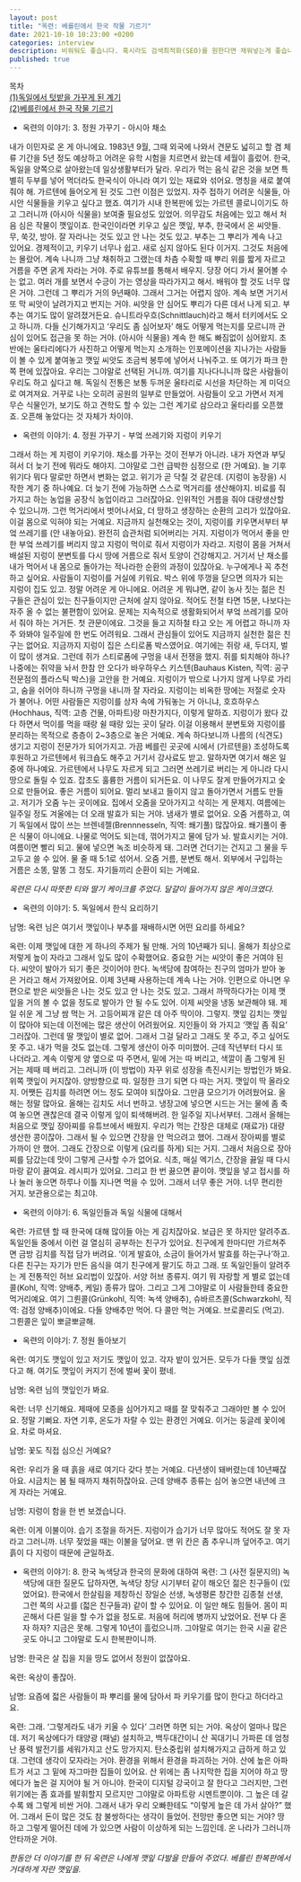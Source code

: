 ```yaml
---
layout: post
title: "옥련: 베를린에서 한국 작물 기르기"
date: 2021-10-10 10:23:00 +0200
categories: interview
description: 비워둬도 좋습니다. 혹시라도 검색최적화(SEO)를 원한다면 채워넣는게 좋습니다.
published: true
---
```

목차  
[(1)독일에서 텃밭을 가꾸게 된 계기](http://pakiuki.github.io/interview/2021/10/10/Oklyun-Interview.html)  
[(2)베를린에서 한국 작물 기르기](http://pakiuki.github.io/interview/2021/10/10/Oklyun-Interview_2.html)  
 
 - 옥련의 이야기: 3. 정원 가꾸기 - 아시아 채소
 
내가 이민자로 온 게 아니에요. 1983년 9월, 그때 외국에 나와서 견문도 넓히고 할 겸 체류 기간을 5년 정도 예상하고 어려운 유학 시험을 치르면서 왔는데 세월이 흘렀어. 한국, 독일을 양쪽으로 살아왔는데 일상생활부터가 달라. 우리가 먹는 음식 같은 것을 보면 특별히 두부를 넣어 먹더라도 한국식이 아니라 여기 있는 재료와 섞어요. 명칭을 새로 붙여줘야 해. 
가르텐에 들어오게 된 것도 그런 이점은 있었지. 자주 접하기 어려운 식물들, 아시안 식물들을 키우고 싶다고 했죠. 여기가 시내 한복판에 있는 가르텐 콜로니이기도 하고 그러니까 (아시아 식물을) 보여줄 필요성도 있었어. 의무감도 처음에는 있고 해서 처음 심은 작물이 깻잎이죠.
한국인이라면 키우고 싶은 깻잎, 부추, 한국에서 온 씨앗들. 무, 쑥갓, 방아. 잘 자라나는 것도 있고 안 나는 것도 있고. 부추는 그 뿌리가 계속 나고 있어요. 경제적이고, 키우기 너무나 쉽고. 새로 심지 않아도 된다 이거지. 그것도 처음에는 몰랐어. 계속 나니까 그냥 채취하고 그랬는데 차츰 수확할 때 뿌리 위를 짧게 자르고 거름을 주면 굵게 자라는 거야. 
주로 유튜브를 통해서 배우지. 당장 어디 가서 물어볼 수는 없고. 여러 개를 보면서 수긍이 가는 영상을 따라가지고 해서. 배워야 할 것도 너무 많은 거야. 그런데 그 뿌리가 거의 9년째야. 그래서 그거는 어렵지 않아. 계속 보면 거기서 또 막 씨앗이 날려가지고 번지는 거야. 씨앗을 안 심어도 뿌리가 다른 데서 나게 되고. 
부추는 여기도 많이 알려졌거든요. 슈니트라우흐(Schnittlauch)라고 해서 터키에서도 오고 하니까. 다들 신기해가지고 ‘우리도 좀 심어보자’ 해도 어떻게 먹는지를 모르니까 관심이 있어도 접근을 못 하는 거야. (아시아 식물을) 계속 한 해도 빠짐없이 심어왔지. 초반에는 울타리에다가 사진하고 어떻게 먹는지 소개하는 인포메이션을 지나가는 사람들이 볼 수 있게 붙여놓고 깻잎 씨앗도 조금씩 봉투에 넣어서 나눠주고.
또 여기가 파크 한쪽 편에 있잖아요. 우리는 그야말로 선택된 거니까. 여기를 지나다니니까 많은 사람들이 우리도 하고 싶다고 해. 독일식 전통은 보통 두꺼운 울타리로 시선을 차단하는 게 미덕으로 여겨져요. 거꾸로 나는 오히려 공원의 일부로 만들었어. 사람들이 오고 가면서 저게 무슨 식물인가, 보기도 하고 견학도 할 수 있는 그런 계기로 삼으라고 울타리를 오픈했죠. 오픈해 놓았다는 것 자체가 차이야.
 
- 옥련의 이야기: 4. 정원 가꾸기 - 부엌 쓰레기와 지렁이 키우기
 
그래서 하는 게 지렁이 키우기야. 채소를 가꾸는 것이 전부가 아니라. 내가 자연과 부딪혀서 더 늦기 전에 뭐라도 해야지. 그야말로 그런 급박한 심정으로 (한 거예요). 늘 기후 위기다 뭐다 말로만 하면서 변화는 없고. 위기가 곧 닥칠 것 같은데. (지렁이 농장을) 시작한 계기 중 하나예요. 더 늦기 전에 가능하면 스스로 먹거리를 생산해야지. 비료를 줘 가지고 하는 농업을 공장식 농업이라고 그러잖아요. 인위적인 거름을 줘야 대량생산할 수 있으니까. 그런 먹거리에서 벗어나서요, 더 땅하고 생장하는 순환의 고리가 있잖아요. 이걸 몸으로 익혀야 되는 거예요.
지금까지 실천해오는 것이, 지렁이를 키우면서부터 부엌 쓰레기를 (안 내놓아요). 완전히 습관처럼 되어버리는 거지. 지렁이가 먹어서 좋을 만한 부엌 쓰레기를 버리지 않고 지렁이 먹이로 줘서 지렁이가 자라고. 지렁이 몸을 거쳐서 배설된 지렁이 분변토를 다시 땅에 거름으로 줘서 토양이 건강해지고. 거기서 난 채소를 내가 먹어서 내 몸으로 돌아가는 적나라한 순환의 과정이 있잖아요. 누구에게나 꼭 추천하고 싶어요. 사람들이 지렁이를 거실에 키워요. 박스 위에 뚜껑을 닫으면 의자가 되는 지렁이 집도 있고. 정말 어려운 게 아니에요.
어려운 게 뭐냐면, 같이 농사 짓는 젊은 친구들은 관심이 있는 친구들이지만 근처에 살지 않아요. 적어도 전철 타면 15분, 나보다는 자주 올 수 없는 불편함이 있어요. 문제는 지속적으로 생활화되어서 부엌 쓰레기를 모아서 줘야 하는 거거든. 첫 관문이에요. 그것을 들고 지하철 타고 오는 게 어렵고 하니까 자주 와봐야 일주일에 한 번도 어려워요. 그래서 관심들이 있어도 지금까지 실천한 젊은 친구는 없어요. 
지금까지 지렁이 집은 스티로폼 박스였어요. 여기에는 쥐랑 새, 두더지, 벌이 많이 생겨요. 그런데 쥐가 스티로폼에 구멍을 내서 전쟁을 했지. 쥐를 퇴치해야 하나? 나중에는 쥐약을 놔서 한참 안 오다가 바우하우스 키스텐(Bauhaus Kisten, 직역: 공구 전문점의 플라스틱 박스)을 고안을 한 거예요. 지렁이가 밖으로 나가지 않게 나무로 가리고, 숨을 쉬어야 하니까 구멍을 내니까 잘 자라요. 
지렁이는 비옥한 땅에는 저절로 숫자가 불어나. 어떤 사람들은 지렁이를 상자 속에 가둬놓는 거 아니냐, 호흐하우스(Hochhaus, 직역: 고층 건물, 아파트)랑 마찬가지다, 이렇게 말하죠. 지렁이가 왔다 갔다 하면서 먹이를 먹을 때랑 쉴 때랑 있는 곳이 달라. 이걸 이용해서 분변토와 지렁이를 분리하는 목적으로 층층이 2~3층으로 놓은 거예요.
계속 하다보니까 나름의 (식견도) 생기고 지렁이 전문가가 되어가지고. 가끔 베를린 곳곳에 시에서 (가르텐을) 조성하도록 후원하고 가르텐에서 워크숍도 해주고 거기서 강사료도 받고. 말하자면 여기서 해온 일 중에 하나예요. 
가르텐에서 나무도 자르게 되고 그러면 쓰레기로 버리는 게 아니라 다시 땅으로 돌릴 수 있죠. 잡초도 훌륭한 거름이 되거든요. 이 나무도 잘게 만들어가지고 숯으로 만들어요. 좋은 거름이 되어요. 멀리 보내고 들이지 않고 돌아가면서 거름도 만들고.
저기가 오줌 누는 곳이에요. 집에서 오줌을 모아가지고 삭히는 게 문제지. 여름에는 일주일 정도 겨울에는 더 오래 발효가 되는 거야. 냄새가 별로 없어요. 오줌 거름하고, 여기 독일에서 많이 쓰는 브렌네젤(Brennnesseln, 직역: 쐐기풀) 많잖아요. 쐐기풀이 좋은 식물이 아니에요. 나물로 먹어도 되는데, 꺾어가지고 물에 담가 놔. 발효시키는 거야. 여름이면 빨리 되고. 물에 넣으면 녹조 비슷하게 돼. 그러면 건더기는 건지고 그 물을 두고두고 쓸 수 있어. 물 줄 때 5:1로 섞어서. 오줌 거름, 분변토 해서. 외부에서 구입하는 거름은 소똥, 말똥 그 정도. 자기들끼리 순환이 되는 거예요.

*옥련은 다시 따뜻한 티와 딸기 케이크를 주었다. 달걀이 들어가지 않은 케이크였다.*

- 옥련의 이야기: 5. 독일에서 한식 요리하기

남명: 옥련 님은 여기서 깻잎이나 부추를 재배하시면 어떤 요리를 하세요?

옥련: 이제 깻잎에 대한 게 하나의 주제가 될 만해. 거의 10년째가 되니. 올해가 최상으로 저렇게 높이 자라고 그래서 잎도 많이 수확했어요. 중요한 거는 씨앗이 좋은 거여야 된다. 씨앗이 발아가 되기 좋은 것이어야 한다. 녹색당에 참여하는 친구의 엄마가 받아 놓은 거라고 해서 가져왔어요. 이제 3년째 사용하는데 계속 나는 거야.
인편으로 아니면 우편으로 받은 씨앗들은 나는 것도 있고 안 나는 것도 있고. 그래서 까딱하다가는 이제 깻잎을 거의 볼 수 없을 정도로 발아가 안 될 수도 있어. 이제 씨앗을 냉동 보관해야 돼. 제일 쉬운 게 그냥 쌈 먹는 거. 고등어찌개 같은 데 아주 딱이야. 그렇지. 깻잎 김치는 깻잎이 많아야 되는데 이전에는 많은 생산이 어려웠어요.
지인들이 와 가지고 ‘깻잎 좀 줘요’ 그러잖아. 그런데 딸 깻잎이 별로 없어. 그래서 그걸 달라고 그래도 못 주고, 주고 싶어도 못 주고. 내가 먹을 것도 없는데. 그렇게 생산이 아주 미미했어. 근데 작년부터 다시 또 나더라고.
계속 이렇게 양 옆으로 따 주면서, 밑에 거는 따 버리고, 색깔이 좀 그렇게 된 거는 제때 떼 버리고. 그러니까 (이 방법이) 자꾸 위로 성장을 촉진시키는 방법인가 봐요. 위쪽 깻잎이 커지잖아. 양방향으로 따. 일정한 크기 되면 다 따는 거지. 깻잎이 딱 올라오지.
어쨋든 김치를 하려면 어느 정도 모여야 되잖아요. 그만큼 모으기가 어려웠어요. 올해는 정말 많아요. 올해는 김치도 서너 번하고. 냉장고에 넣으면 시드는 거는 물에 좀 축여 놓으면 괜찮은데 결국 이렇게 잎이 퇴색해버려. 한 일주일 지나서부터. 그래서 올해는 처음으로 깻잎 장아찌를 유튜브에서 배웠지.
우리가 먹는 간장은 대체로 (재료가) 대량생산한 콩이잖아. 그래서 될 수 있으면 간장을 안 먹으려고 했어. 그래서 장아찌를 별로 가까이 안 했어. 그래도 간장으로 이렇게 (요리를 하게) 되는 거지. 그래서 처음으로 장아찌를 담갔는데 맛이 그렇게 근사할 수가 없어요. 식초, 매실 엑기스, 간장을 끓일 때 다시마랑 같이 끓여요. 레시피가 있어요. 그리고 한 번 끓으면 끝이야. 깻잎을 넣고 접시를 하나 눌러 놓으면 하루나 이틀 지나면 먹을 수 있어. 그래서 너무 좋은 거야. 너무 편리한 거지. 보관용으로는 최고야.
 
- 옥련의 이야기: 6. 독일인들과 독일 식물에 대해서
 
옥련: 가르텐 할 때 한국에 대해 많이들 아는 게 김치잖아요. 보급은 못 하지만 알려주죠. 독일인들 중에서 이런 걸 열심히 공부하는 친구가 있어요. 친구에게 한마디만 가르쳐주면 금방 김치를 직접 담가 버려요. ‘이게 발효야, 소금이 들어가서 발효를 하는구나’하고. 다른 친구는 자기가 만든 음식을 여기 친구에게 팔기도 하고 그래.
또 독일인들이 알려주는 게 전통적인 허브 요리법이 있잖아. 서양 허브 종류지. 여기 뭐 자랑할 게 별로 없는데 콜(Kohl, 직역: 양배추, 케일) 종류가 많아. 그리고 그게 그야말로 이 사람들한테 중요한 먹거리예요. 여기 그륀콜(Grünkohl, 직역: 녹색 양배추), 슈바르츠콜(Schwarzkohl, 직역: 검정 양배추)이에요. 다들 양배추만 먹어. 다 콜만 먹는 거예요. 브로콜리도 (먹고). 그륀콜은 잎이 뽀글뽀글해.
 
- 옥련의 이야기: 7. 정원 돌아보기
 
옥련: 여기도 깻잎이 있고 저기도 깻잎이 있고. 각자 밭이 있거든. 모두가 다들 깻잎 심겠다고 해. 여기도 깻잎이 커지기 전에 벌써 꽃이 폈네.
 
남명: 옥련 님의 깻잎인가 봐요.
 
옥련: 너무 신기해요. 제때에 모종을 심어가지고 때를 잘 맞춰주고 그래야만 볼 수 있어요. 정말 기뻐요. 자연 기후, 온도가 자랄 수 있는 환경인 거예요. 이거는 둥글레 꽃이에요. 차로 마셔요.
 
남명: 꽃도 직접 심으신 거예요?
 
옥련: 우리가 올 때 흙을 새로 여기다 갖다 붓는 거예요. 다년생이 돼버렸는데 10년째잖아요. 시금치는 봄 될 때까지 채취하잖아요. 근데 양배추 종류는 심어 놓으면 내년에 크게 자라는 거예요.
 
남명: 지렁이 함을 한 번 보겠습니다.
 
옥련: 이게 이불이야. 습기 조절을 하거든. 지렁이가 습기가 너무 많아도 적어도 잘 못 자라고 그러니까. 너무 젖었을 때는 이불을 덮어요. 맨 위 칸은 좀 추우니까 덮어주고. 여기 흙이 다 지렁이 때문에 균일하죠.
 
- 옥련의 이야기: 8. 한국 녹색당과 한국의 문화에 대하여
옥련: 그 (사전 질문지의) 녹색당에 대한 질문도 답하자면, 녹색당 창당 시기부터 같이 해오던 젊은 친구들이 (있었어요). 한국에서 한살림을 제창하신 장일순 선생, 녹생평론 창간한 김종철 선생, 그런 쪽의 사고를 (젋은 친구들과) 같이 할 수 있어요.
이 일만 해도 힘들어. 몸이 피곤해서 다른 일을 할 수가 없을 정도로. 처음에 허리에 병까지 났었어요. 전부 다 혼자 하자? 지금은 못해. 그렇게 10년이 흘렀으니까. 그야말로 여기는 한국 시골 같은 곳도 아니고 그야말로 도시 한복판이니까. 
 
남명: 한국은 살 집을 지을 땅도 없어서 정원이 없잖아요.
 
옥련: 옥상이 좋잖아.

남명: 요즘에 젋은 사람들이 파 뿌리를 물에 담아서 파 키우기를 많이 한다고 하더라고요.
 
옥련: 그래. ‘그렇게라도 내가 키울 수 있다’ 그러면 하면 되는 거야. 옥상이 얼마나 많은데. 저기 옥상에다가 태양광 (패널) 설치하고, 백두대간이니 산 꼭대기니 가파른 데 엄청난 풍력 발전기를 세워가지고 산도 망가지지. 탄소중립위 설치해가지고 급하게 하고 있대. 그런데 생각이 모자라는 거야. 환경을 위해서 환경을 파괴하는 거야. 산에 높은 아파트가 서고 그 밑에 자그마한 집들이 있어요. 산 위에는 좀 나지막한 집을 지어야 하고 땅에다가 높은 걸 지어야 될 거 아니야.
한국이 디지털 강국이고 잘 한다고 그러지만, 그런 위기에는 좀 효과를 발휘할지 모르지만 그야말로 아파트랑 시멘트뿐이야. 그 높은 데 갈수록 왜 그렇게 비싼 거야. 그래서 내가 우리 오빠한테도 “이렇게 높은 데 가서 살아?” 했어. 그래서 돈이 많은 것도 참 불쌍하다는 생각이 들었어. 전망만 좋으면 되는 거야? 땅하고 그렇게 떨어진 데에 가 있으면 사람이 이상하게 되는 느낌인데. 온 나라가 그러니까 안타까운 거야. 
 
*한동안 더 이야기를 한 뒤 옥련은 나에게 깻잎 다발을 만들어 주었다. 베를린 한복판에서 거대하게 자란 깻잎을.*  

